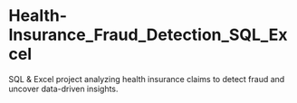 # Health-Insurance_Fraud_Detection_SQL_Excel
SQL &amp; Excel project analyzing health insurance claims to detect fraud and uncover data-driven insights.
